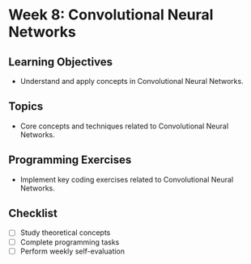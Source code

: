 # Week 8: Convolutional Neural Networks

## Learning Objectives
- Understand and apply concepts in Convolutional Neural Networks.

## Topics
- Core concepts and techniques related to Convolutional Neural Networks.

## Programming Exercises
- Implement key coding exercises related to Convolutional Neural Networks.

## Checklist
- [ ] Study theoretical concepts
- [ ] Complete programming tasks
- [ ] Perform weekly self-evaluation
